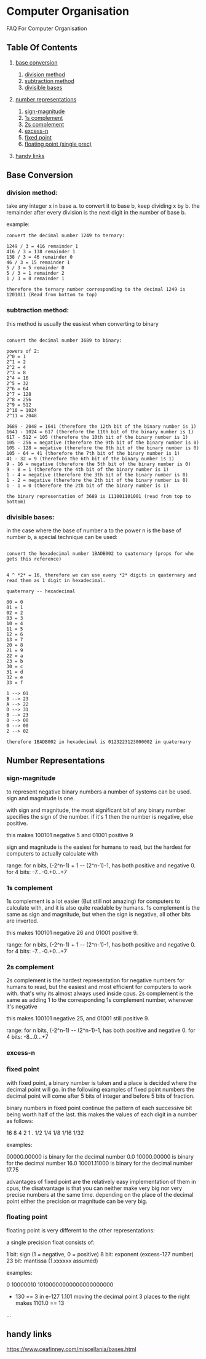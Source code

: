 # Computer Organisation
FAQ For Computer Organisation


## Table Of Contents

1. [base conversion](#Base-Conversion)
	1. [division method](#division-meth0d)
	2. [subtraction method](#subtraction-method)
	3. [divisible bases](#divisible-bases)

2. [number representations](#Number-Representations)
	1. [sign-magnitude](#sign-magnitude)
	2. [1s complement](#1s-complement)
	3. [2s complement](#1s-complement)
	4. [excess-n](#excess-n)
	5. [fixed point](#fixed-point)
	6. [floating point (single prec)](#floating-point)

3. [handy links](#Handy-links)

## Base Conversion

### division method:

take any integer x in base a. to convert it to base b, keep dividing x by b. the remainder after every division is the next digit in the number of base b. 

example:
```
convert the decimal number 1249 to ternary:

1249 / 3 = 416 remainder 1
416 / 3 = 138 remainder 1
138 / 3 = 46 remainder 0
46 / 3 = 15 remainder 1
5 / 3 = 5 remainder 0
5 / 3 = 1 remainder 2
1 / 3 = 0 remainder 1

therefore the ternary number corresponding to the decimal 1249 is 1201011 (Read from bottom to top)

```

### subtraction method:

this method is usually the easiest when converting to binary

```

convert the decimal number 3689 to binary:

powers of 2:
2^0 = 1
2^1 = 2
2^2 = 4
2^3 = 8
2^4 = 16
2^5 = 32
2^6 = 64
2^7 = 128
2^8 = 256
2^9 = 512
2^10 = 1024
2^11 = 2048

3689 - 2048 = 1641 (therefore the 12th bit of the binary number is 1)
1641 - 1024 = 617 (therefore the 11th bit of the binary number is 1)
617 - 512 = 105 (therefore the 10th bit of the binary number is 1)
105 - 256 = negative (therefore the 9th bit of the binary number is 0)
105 - 128 = negative (therefore the 8th bit of the binary number is 0)
105 - 64 = 41 (therefore the 7th bit of the binary number is 1)
41 - 32 = 9 (therefore the 6th bit of the binary number is 1)
9 - 16 = negative (therefore the 5th bit of the binary number is 0)
9 - 8 = 1 (therefore the 4th bit of the binary number is 1)
1 - 4 = negative (therefore the 3th bit of the binary number is 0)
1 - 2 = negative (therefore the 2th bit of the binary number is 0)
1 - 1 = 0 (therefore the 2th bit of the binary number is 1)

the binary representation of 3689 is 111001101001 (read from top to bottom)

```

### divisible bases:

in the case where the base of number a to the power n is the base of number b, a special technique can be used:

```

convert the hexadecimal number 1BADB002 to quaternary (props for who gets this reference)


4 ^ *2* = 16, therefore we can use every *2* digits in quaternary and read them as 1 digit in hexadecimal.

quaternary -- hexadecimal

00 = 0
01 = 1
02 = 2 
03 = 3
10 = 4
11 = 5
12 = 6
13 = 7
20 = 8
21 = 9
22 = a
23 = b
30 = c
31 = d
32 = e
33 = f

1 --> 01
B --> 23
A --> 22
D --> 31
B --> 23
0 --> 00
0 --> 00
2 --> 02

therefore 1BADB002 in hexadecimal is 0123223123000002 in quaternary

```



## Number Representations

### sign-magnitude

to represent negative binary numbers a number of systems can be used. sign and magnitude is one.

with sign and magnitude, the most significant bit of any binary number specifies the sign of the number. if it's 1 then the number is negative, else positive.

this makes 100101 negative 5 and 01001 positive 9

sign and magnitude is the easiest for humans to read, but the hardest for computers to actually calculate with

range: for n bits, (-2^n-1) + 1 -- (2^n-1)-1, has both positive and negative 0. for 4 bits: -7...-0.+0...+7 

### 1s complement

1s complement is a lot easier (But still not amazing) for computers to calculate with, and it is also quite readable by humans. 1s complement is the same as sign and magnitude, but when the sign is negative, all other bits are inverted.

this makes 100101 negative 26 and 01001 positive 9. 

range: for n bits, (-2^n-1) + 1 -- (2^n-1)-1, has both positive and negative 0. for 4 bits: -7...-0.+0...+7 

### 2s complement

2s complement is the hardest representation for negative numbers for humans to read, but the easiest and most efficient for computers to work with. that's why its almost always used inside cpus. 2s complement is the same as adding 1 to the corresponding 1s complement number, whenever it's negative

this makes 100101 negative 25, and 01001 still positive 9.

range: for n bits, (-2^n-1) -- (2^n-1)-1, has both positive and negative 0. for 4 bits: -8...0...+7 

### excess-n

### fixed point

with fixed point, a binary number is taken and a place is decided where the decimal point will go. in the following examples of fixed point numbers the decimal point will come after 5 bits of integer and before 5 bits of fraction.

binary numbers in fixed point continue the pattern of each successive bit being worth half of the last. this makes the values of each digit in a number as follows:

16   8   4   2   1 . 1/2   1/4   1/8   1/16   1/32

examples:

00000.00000 is binary for the decimal number 0.0
10000.00000 is binary for the decimal number 16.0
10001.11000 is binary for the decimal number 17.75


advantages of fixed point are the relatively easy implementation of them in cpus, the disatvantage is that you can neither make very big nor very precise numbers at the same time. depending on the place of the decimal point either the precision or magnitude can be very big.

### floating point

floating point is very different to the other representations:

a single precision float consists of:

1 bit: sign (1 = negative, 0 = positive)
8 bit: exponent (excess-127 number)
23 bit: mantissa (1.xxxxxx assumed)

examples:

0 10000010           10100000000000000000000
+ 130 == 3 in e-127  1.101 moving the decimal point 3 places to the right makes 1101.0 == 13  

...


## handy links

https://www.ceafinney.com/miscellania/bases.html



